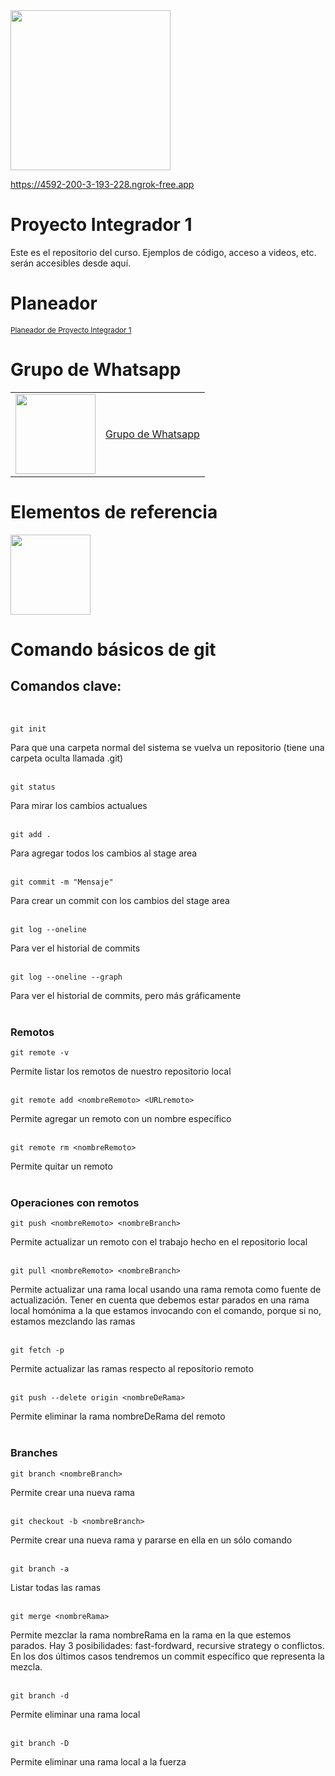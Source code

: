 <img width="256" src="https://www.icesi.edu.co/launiversidad/images/La_universidad/logo_icesi.png">

https://4592-200-3-193-228.ngrok-free.app

# Proyecto Integrador 1
Este es el repositorio del curso. Ejemplos de código, acceso a videos, etc. serán accesibles desde aquí.


# Planeador

<a href="https://docs.google.com/spreadsheets/d/1a1aBU54QwW8XBjM-VW-ZW_pWia9nEnEH/edit?usp=sharing&ouid=117897710133227559254&rtpof=true&sd=true"><small>Planeador de Proyecto Integrador 1</small></a>

# Grupo de Whatsapp




<table style="border-collapse: collapse; border: none;" border="0">
  <tr>
    <td>
      <a href="https://miro.com/app/board/o9J_l2waJG0=">
        <img src="https://upload.wikimedia.org/wikipedia/commons/thumb/6/6b/WhatsApp.svg/479px-WhatsApp.svg.png" width="128">
      </a>
    </td>
    <td style="vertical-align: middle;">
      <a href="https://chat.whatsapp.com/L7K2iFExtxyE93MxEbq552">Grupo de Whatsapp</a>
    </td>
  </tr>
</table>


# Elementos de referencia

<a href="https://miro.com/app/board/o9J_l23kC64=/?share_link_id=159122822699"><img width="128" src="https://store-images.s-microsoft.com/image/apps.59334.13959754522315136.c4ea2415-8e3c-42bf-8f77-e885eb7c11a1.be6eacf3-e0b4-4478-9abc-47192806c1b5?mode=scale&q=90&h=300&w=300"></a><br>


# Comando básicos de git

## Comandos clave:
</br>

```
git init
```
Para que una carpeta normal del sistema se vuelva un repositorio (tiene una carpeta oculta llamada .git)
</br></br>
```
git status
```
Para mirar los cambios actualues 
</br></br>
```
git add .
```
Para agregar todos los cambios al stage area
</br></br>
```
git commit -m "Mensaje"
```
Para crear un commit con los cambios del stage area
</br></br>
```
git log --oneline
```
Para ver el historial de commits
</br></br>

```
git log --oneline --graph
```
Para ver el historial de commits, pero más gráficamente
</br></br>


### Remotos
```
git remote -v 
```
Permite listar los remotos de nuestro repositorio local
</br></br>


```
git remote add <nombreRemoto> <URLremoto> 
```
Permite agregar un remoto con un nombre específico
</br></br>


```
git remote rm <nombreRemoto> 
```
Permite quitar un remoto
</br></br>


### Operaciones con remotos

```
git push <nombreRemoto> <nombreBranch> 
```
Permite actualizar un remoto con el trabajo hecho en el repositorio local
</br></br>

```
git pull <nombreRemoto> <nombreBranch> 
```
Permite actualizar una rama local usando una rama remota como fuente de actualización. Tener en cuenta que debemos estar parados en una rama local homónima a la que estamos invocando con el comando, porque si no, estamos mezclando las ramas
</br></br>

```
git fetch -p 
```
Permite actualizar las ramas respecto al repositorio remoto
</br></br>

```
git push --delete origin <nombreDeRama> 
```
Permite eliminar la rama nombreDeRama del remoto
</br></br>


### Branches

```
git branch <nombreBranch>
```
Permite crear una nueva rama
</br></br>

```
git checkout -b <nombreBranch>
```
Permite crear una nueva rama y pararse en ella en un sólo comando
</br></br>

```
git branch -a
```
Listar todas las ramas
</br></br>

```
git merge <nombreRama>
```
Permite mezclar la rama nombreRama en la rama en la que estemos parados. Hay 3 posibilidades: fast-fordward, recursive strategy o conflictos. En los dos últimos casos tendremos un commit específico que representa la mezcla.
</br></br>

```
git branch -d
```
Permite eliminar una rama local
</br></br>

```
git branch -D
```
Permite eliminar una rama local a la fuerza
</br></br>
